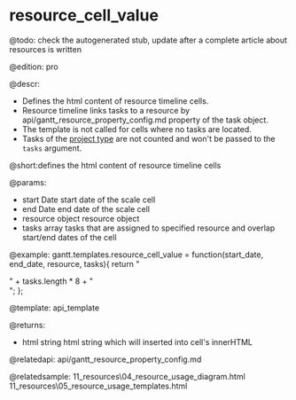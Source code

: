 resource_cell_value
=============

@todo:
	check the autogenerated stub, update after a complete article about resources is written

@edition: pro

@descr:
- Defines the html content of resource timeline cells.
- Resource timeline links tasks to a resource by api/gantt_resource_property_config.md property of the task object.
- The template is not called for cells where no tasks are located.
- Tasks of the [project type](api/gantt_types_config.md) are not counted and won't be passed to the `tasks` argument.

@short:defines the html content of resource timeline cells 
	
@params:
- start		Date	start date of the scale cell  
- end	Date	end date of the scale cell
- resource	object	 resource object
- tasks	array	tasks that are assigned to specified resource and overlap start/end dates of the cell

@example:
gantt.templates.resource_cell_value = function(start_date, end_date, resource, tasks){
	return "<div>" + tasks.length * 8 + "</div>";
};

@template:	api_template

@returns:
- html		string		html string which will inserted into cell's innerHTML

@relatedapi:
api/gantt_resource_property_config.md

@relatedsample:
11_resources\04_resource_usage_diagram.html
11_resources\05_resource_usage_templates.html